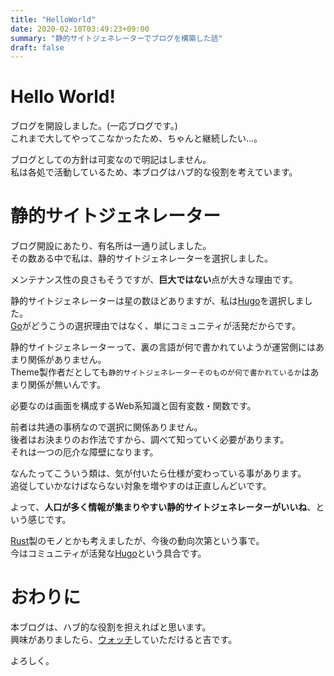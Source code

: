 ```yaml
---
title: "HelloWorld"
date: 2020-02-10T03:49:23+09:00
summary: "静的サイトジェネレーターでブログを構築した話"
draft: false
---
```

# Hello World!
ブログを開設しました。(一応ブログです。)  
これまで大してやってこなかったため、ちゃんと継続したい...。

ブログとしての方針は可変なので明記はしません。  
私は各処で活動しているため、本ブログはハブ的な役割を考えています。

# 静的サイトジェネレーター
ブログ開設にあたり、有名所は一通り試しました。  
その数ある中で私は、静的サイトジェネレーターを選択しました。

メンテナンス性の良さもそうですが、**巨大ではない**点が大きな理由です。

静的サイトジェネレーターは星の数ほどありますが、私は[Hugo](https://gohugo.io/)を選択しました。  
[Go](https://golang.org/)がどうこうの選択理由ではなく、単にコミュニティが活発だからです。

静的サイトジェネレーターって、裏の言語が何で書かれていようが運営側にはあまり関係がありません。  
Theme製作者だとしても`静的サイトジェネレーターそのものが何で書かれているか`はあまり関係が無いんです。

必要なのは画面を構成するWeb系知識と固有変数・関数です。

前者は共通の事柄なので選択に関係ありません。  
後者はお決まりのお作法ですから、調べて知っていく必要があります。  
それは一つの厄介な障壁になります。

なんたってこういう類は、気が付いたら仕様が変わっている事があります。  
追従していかなけばならない対象を増やすのは正直しんどいです。

よって、**人口が多く情報が集まりやすい静的サイトジェネレーターがいいね**、という感じです。

[Rust](https://www.rust-lang.org/ja)製のモノとかも考えましたが、今後の動向次第という事で。  
今はコミュニティが活発な[Hugo](https://gohugo.io/)という具合です。

# おわりに
本ブログは、ハブ的な役割を担えればと思います。  
興味がありましたら、[ウォッチ](https://ghsable.github.io/sunalog/post/index.xml)していただけると吉です。

よろしく。
